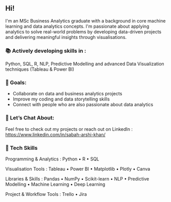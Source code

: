 ## Hi!

I'm an MSc Business Analytics graduate with a background in core machine learning and data analytics concepts. I'm passionate about applying analytics to solve real-world problems by developing data-driven projects and delivering meaningful insights through visualisations.

### 📚 Actively developing skills in :

Python, SQL, R, NLP, Predictive Modelling and advanced Data Visualization techniques (Tableau & Power BI)

### 🎯 Goals:

* Collaborate on data and business analytics projects
* Improve my coding and data storytelling skills
* Connect with people who are also passionate about data analytics 

### 💬 Let’s Chat About:

Feel free to check out my projects or reach out on LinkedIn : https://www.linkedin.com/in/sabah-arshi-khan/

### 🧰 Tech Skills

Programming & Analytics :
Python • R • SQL

Visualisation Tools :
Tableau • Power BI • Matplotlib • Plotly • Canva

Libraries & Skills :
Pandas • NumPy • Scikit-learn • NLP • Predictive Modelling • Machine Learning • Deep Learning

Project & Workflow Tools :
Trello • Jira 









